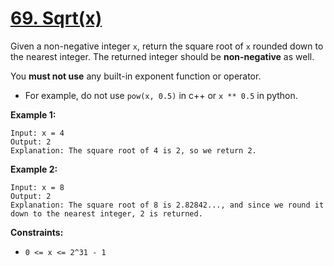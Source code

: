 # [69. Sqrt(x)](https://leetcode.com/problems/sqrtx/description/)

Given a non-negative integer `x`, return the square root of `x` rounded down to the nearest integer. The returned integer should be **non-negative**  as well.

You **must not use**  any built-in exponent function or operator.

- For example, do not use `pow(x, 0.5)` in c++ or `x ** 0.5` in python.

**Example 1:** 

```
Input: x = 4
Output: 2
Explanation: The square root of 4 is 2, so we return 2.
```

**Example 2:** 

```
Input: x = 8
Output: 2
Explanation: The square root of 8 is 2.82842..., and since we round it down to the nearest integer, 2 is returned.
```

**Constraints:** 

- `0 <= x <= 2^31 - 1`